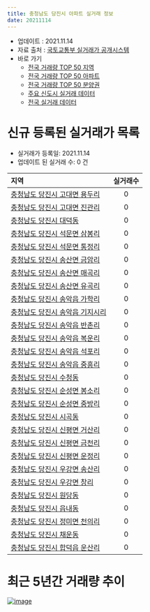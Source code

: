 ```yaml
---
title: 충청남도 당진시 아파트 실거래 정보
date: 20211114
---
```


* 업데이트 : 2021.11.14
* 자료 출처 : [국토교통부 실거래가 공개시스템](http://rt.molit.go.kr)
* 바로 가기
    * [전국 거래량 TOP 50 지역](https://apt-info.github.io/apt-trade-info/tr)
    * [전국 거래량 TOP 50 아파트](https://apt-info.github.io/apt-trade-info/ta)
    * [전국 거래량 TOP 50 분양권](https://apt-info.github.io/apt-trade-info/tb)
    * [주요 신도시 실거래 데이터](https://apt-info.github.io/apt-trade-info/newtown)
    * [전국 실거래 데이터](https://apt-info.github.io/apt-trade-info/all)



<script async src="https://pagead2.googlesyndication.com/pagead/js/adsbygoogle.js"></script>
<!-- 기본광고 -->
<ins class="adsbygoogle"
     style="display:block"
     data-ad-client="ca-pub-1142216861245946"
     data-ad-slot="4805727019"
     data-ad-format="auto"
     data-full-width-responsive="true"></ins>
<script>
     (adsbygoogle = window.adsbygoogle || []).push({});
</script>


# 신규 등록된 실거래가 목록

* 실거래가 등록일: 2021.11.14
* 업데이트 된 실거래 수: 0 건


|지역|실거래수|
|:---|:---:|
|[충청남도 당진시 고대면 용두리](https://apt-info.github.io/apt-trade-info/r1800)|0|
|[충청남도 당진시 고대면 진관리](https://apt-info.github.io/apt-trade-info/r1785)|0|
|[충청남도 당진시 대덕동](https://apt-info.github.io/apt-trade-info/r3395)|0|
|[충청남도 당진시 석문면 삼봉리](https://apt-info.github.io/apt-trade-info/r1797)|0|
|[충청남도 당진시 석문면 통정리](https://apt-info.github.io/apt-trade-info/r3551)|0|
|[충청남도 당진시 송산면 금암리](https://apt-info.github.io/apt-trade-info/r1796)|0|
|[충청남도 당진시 송산면 매곡리](https://apt-info.github.io/apt-trade-info/r1788)|0|
|[충청남도 당진시 송산면 유곡리](https://apt-info.github.io/apt-trade-info/r1799)|0|
|[충청남도 당진시 송악읍 가학리](https://apt-info.github.io/apt-trade-info/r3134)|0|
|[충청남도 당진시 송악읍 기지시리](https://apt-info.github.io/apt-trade-info/r1791)|0|
|[충청남도 당진시 송악읍 반촌리](https://apt-info.github.io/apt-trade-info/r1784)|0|
|[충청남도 당진시 송악읍 복운리](https://apt-info.github.io/apt-trade-info/r2920)|0|
|[충청남도 당진시 송악읍 석포리](https://apt-info.github.io/apt-trade-info/r1793)|0|
|[충청남도 당진시 송악읍 중흥리](https://apt-info.github.io/apt-trade-info/r1792)|0|
|[충청남도 당진시 수청동](https://apt-info.github.io/apt-trade-info/r3614)|0|
|[충청남도 당진시 순성면 봉소리](https://apt-info.github.io/apt-trade-info/r1786)|0|
|[충청남도 당진시 순성면 중방리](https://apt-info.github.io/apt-trade-info/r2921)|0|
|[충청남도 당진시 시곡동](https://apt-info.github.io/apt-trade-info/r1783)|0|
|[충청남도 당진시 신평면 거산리](https://apt-info.github.io/apt-trade-info/r1787)|0|
|[충청남도 당진시 신평면 금천리](https://apt-info.github.io/apt-trade-info/r1795)|0|
|[충청남도 당진시 신평면 운정리](https://apt-info.github.io/apt-trade-info/r3024)|0|
|[충청남도 당진시 우강면 송산리](https://apt-info.github.io/apt-trade-info/r1801)|0|
|[충청남도 당진시 우강면 창리](https://apt-info.github.io/apt-trade-info/r1794)|0|
|[충청남도 당진시 원당동](https://apt-info.github.io/apt-trade-info/r1789)|0|
|[충청남도 당진시 읍내동](https://apt-info.github.io/apt-trade-info/r1781)|0|
|[충청남도 당진시 정미면 천의리](https://apt-info.github.io/apt-trade-info/r1798)|0|
|[충청남도 당진시 채운동](https://apt-info.github.io/apt-trade-info/r1782)|0|
|[충청남도 당진시 합덕읍 운산리](https://apt-info.github.io/apt-trade-info/r1790)|0|



<script async src="https://pagead2.googlesyndication.com/pagead/js/adsbygoogle.js"></script>
<!-- 기본광고 -->
<ins class="adsbygoogle"
     style="display:block"
     data-ad-client="ca-pub-1142216861245946"
     data-ad-slot="4805727019"
     data-ad-format="auto"
     data-full-width-responsive="true"></ins>
<script>
     (adsbygoogle = window.adsbygoogle || []).push({});
</script>


# 최근 5년간 거래량 추이


<div style="width:100%;">
    <canvas id="deal_progress" height="200"></canvas>
</div>

<script>
new Chart(document.getElementById("deal_progress"), {
    type: 'line',
    data: {
        labels: ['16.01','16.02','16.03','16.04','16.05','16.06','16.07','16.08','16.09','16.10','16.11','16.12','17.01','17.02','17.03','17.04','17.05','17.06','17.07','17.08','17.09','17.10','17.11','17.12','18.01','18.02','18.03','18.04','18.05','18.06','18.07','18.08','18.09','18.10','18.11','18.12','19.01','19.02','19.03','19.04','19.05','19.06','19.07','19.08','19.09','19.10','19.11','19.12','20.01','20.02','20.03','20.04','20.05','20.06','20.07','20.08','20.09','20.10','20.11','20.12','21.01','21.02','21.03','21.04','21.05','21.06','21.07','21.08','21.09','21.10','21.11'],
        datasets: [{
            label: '매매/분양권',
            data: [138,141,198,165,153,184,144,196,191,246,166,126,94,178,150,114,147,162,105,125,128,115,162,115,137,116,158,138,126,115,107,97,111,97,92,80,129,82,115,94,111,103,97,105,102,157,112,119,121,170,112,132,153,220,231,141,139,163,238,812,267,287,336,298,415,420,583,961,726,434,73],
            borderColor: "rgba(66, 133, 243, 1)",
            backgroundColor: "rgba(66, 133, 243, 0.05)",
            borderWidth: 1,
            pointRadius: 0,
            fill: false,
            lineTension: 0
        },{
            label: '전/월세',
            data: [126,132,131,94,86,93,112,109,86,108,118,115,99,127,121,95,86,86,86,72,85,74,95,88,113,102,158,110,118,121,133,98,109,117,102,83,133,149,113,85,112,91,87,74,83,166,92,86,104,102,142,108,94,115,119,100,82,116,127,140,153,112,142,107,137,146,155,148,211,155,32],
            borderColor: "rgba(255, 90, 0, 1)",
            backgroundColor: "rgba(255, 90, 0, 0.05)",
            borderWidth: 1,
            pointRadius: 0,
            fill: false,
            lineTension: 0
        },{
            label: '합계',
            data: [264,273,329,259,239,277,256,305,277,354,284,241,193,305,271,209,233,248,191,197,213,189,257,203,250,218,316,248,244,236,240,195,220,214,194,163,262,231,228,179,223,194,184,179,185,323,204,205,225,272,254,240,247,335,350,241,221,279,365,952,420,399,478,405,552,566,738,1109,937,589,105],
            borderColor: "rgba(0, 0, 0, 1)",
            backgroundColor: "rgba(0, 0, 0, 0.03)",
            borderWidth: 0.1,
            pointRadius: 0,
            fill: true,
            lineTension: 0
        }
        ]
    },
    options: {
        responsive: true,
        title: {
            display: false
        },
        tooltips: {
            mode: 'index',
            intersect: false
        },
        hover: {
            mode: 'nearest',
            intersect: true
        },
        scales: {
            xAxes: [{
                display: true,
                scaleLabel: {
                    display: true,
                    labelString: '년/월'
                }
            }],
            yAxes: [{
                display: true,
                ticks: {
                    suggestedMin: 0,
                },
                scaleLabel: {
                    display: true,
                    labelString: '실거래 수'
                }
            }]
        }
    }
});

</script>


[![image](https://apt-info.github.io/images/2020-01-03-apt-trade-info/1024x500.png)](https://play.google.com/store/apps/details?id=com.aptinfo.apttradeinfo)

